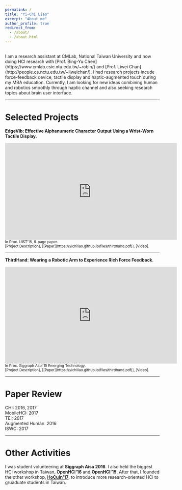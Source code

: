 ```yaml
---
permalink: /
title: "Yi-Chi Liao"
excerpt: "About me"
author_profile: true
redirect_from: 
  - /about/
  - /about.html
---
```

<br>
I am a research assistant at CMLab, National Taiwan University and now doing HCI research with [Prof. Bing-Yu Chen](https://www.cmlab.csie.ntu.edu.tw/~robin/) and [Prof. Liwei Chan](http://people.cs.nctu.edu.tw/~liweichan/). I had research projects incude force-feedback device, tactile display and haptic-augmented touch during my MBA education. Currently, I am looking for new ideas combining human and robotics smoothly through haptic channel and also seeking research topics about brain user interface. 

------

Selected Projects
======


**EdgeVib: Effective Alphanumeric Character Output Using a Wrist-Worn Tactile Display.** <br>
<iframe width="560" height="315" src="https://www.youtube.com/embed/Q_2owlSeDg4" frameborder="0" allowfullscreen></iframe>
<small>In Proc. UIST'16, 6-page paper. <br>
[Project Description], [[Paper](https://yichiliao.github.io/files/thirdhand.pdf)], [Video]. </small>

------

**ThirdHand: Wearing a Robotic Arm to Experience Rich Force Feedback.**<br> 

<iframe width="560" height="315" src="https://www.youtube.com/embed/--0zCqyv7tE" frameborder="0" allowfullscreen></iframe>
<small>In Proc. Siggraph Asia'15 Emerging Technology.<br>
[Project Description], [[Paper](https://yichiliao.github.io/files/thirdhand.pdf)], [Video]. </small>

------



Paper Review
======

CHI: 2016, 2017<br>
MobileHCI: 2017 <br>
TEI: 2017<br>
Augmented Human: 2016<br>
ISWC: 2017

------

Other Activities
======
I was student volunteering at **Siggraph Aisa 2016**. I also held the biggest HCI workshop in Taiwan, **[OpenHCI'16](http://www.openhci.com/2016/index.html)** and **[OpenHCI'15](http://www.openhci.com/2015/index.html)**. After that, I founded the other workshop, **[HoCuIn'17](https://hocuin2017.wordpress.com/)**, to introduce more research-oriented HCI to gruaduate students in Taiwan.
